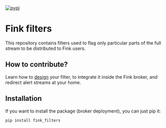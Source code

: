 [![pypi](https://img.shields.io/pypi/v/fink-filters.svg)](https://pypi.python.org/pypi/fink-filters)

# Fink filters

This repository contains filters used to flag only particular parts of the full stream to be distributed to Fink users.

## How to contribute?

Learn how to [design](https://fink-broker.readthedocs.io/en/latest/tutorials/create-science-module/) your filter, to integrate it inside the Fink broker, and redirect alert streams at your home.

## Installation

If you want to install the package (broker deployment), you can just pip it:

```
pip install fink_filters
```
